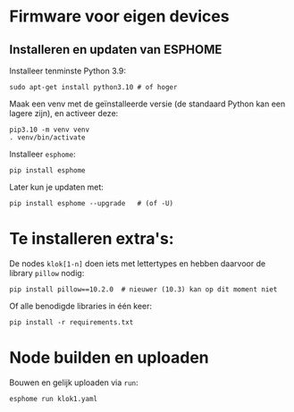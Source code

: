 # Firmware voor eigen devices

## Installeren en updaten van ESPHOME

Installeer tenminste Python 3.9:

```shell
sudo apt-get install python3.10 # of hoger
```

Maak een venv met de geïnstalleerde versie (de standaard Python kan een lagere zijn), en activeer deze:
```shell
pip3.10 -m venv venv
. venv/bin/activate
```

Installeer `esphome`:
```shell
pip install esphome
```

Later kun je updaten met:
```shell
pip install esphome --upgrade   # (of -U)
```
# Te installeren extra's:
De nodes `klok[1-n]` doen iets met lettertypes en hebben daarvoor de library `pillow` nodig:
```shell
pip install pillow==10.2.0  # nieuwer (10.3) kan op dit moment niet
```

Of alle benodigde libraries in één keer:
```shell
pip install -r requirements.txt
```

# Node builden en uploaden
Bouwen en gelijk uploaden via `run`:
```shell
esphome run klok1.yaml
```